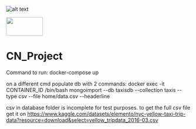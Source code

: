 ![alt text](https://ciencias.ulisboa.pt/sites/default/files/Ciencias_Logo_Azul-01.png)

<img src="https://ciencias.ulisboa.pt/sites/default/files/Ciencias_Logo_Azul-01.png" width="100" height="50">

# CN_Project
Command to run: 
docker-compose up

on a different cmd populate db with 2 commands:
docker exec -it CONTAINER_ID /bin/bash
mongoimport --db taxisdb --collection taxis --type csv --file home/data.csv --headerline

csv in database folder is incomplete for test purposes.
to get the full csv file get it on https://www.kaggle.com/datasets/elemento/nyc-yellow-taxi-trip-data?resource=download&select=yellow_tripdata_2016-03.csv
